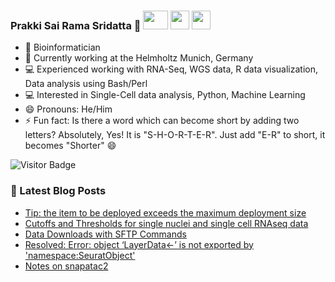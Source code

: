 ### Prakki Sai Rama Sridatta 👋 [<img src="https://img.shields.io/badge/-blue?style=flat-square&logo=Linkedin&logoColor=white&link=https://www.linkedin.com/in/prakki-sai-rama-sridatta-data" width="40" height="30">](https://www.linkedin.com/in/prakki-sai-rama-sridatta-data/) [<img src="https://upload.wikimedia.org/wikipedia/commons/thumb/6/6f/Logo_of_Twitter.svg/1920px-Logo_of_Twitter.svg.png" width="30" height="30">](https://twitter.com/Prakki_Rama) [<img src="https://www.blogger.com/img/logo_blogger_40px.png" width="30" height="30">](https://asearchforsolutions.blogspot.com/)


- 🔭 Bioinformatician
- 🌱 Currently working at the Helmholtz Munich, Germany
- 💻 Experienced working with RNA-Seq, WGS data, R data visualization, Data analysis using Bash/Perl
- 💻 Interested in Single-Cell data analysis, Python, Machine Learning
- 😄 Pronouns: He/Him
- ⚡ Fun fact: Is there a word which can become short by adding two letters? Absolutely, Yes! It is "S-H-O-R-T-E-R". Just add "E-R" to short, it becomes "Shorter" 😄

![Visitor Badge](https://visitor-badge.laobi.icu/badge?page_id=ramadatta.ramdatta)


### 📕 Latest Blog Posts
<!-- BLOG-POST-LIST:START -->
- [Tip: the item to be deployed exceeds the maximum deployment size](https://asearchforsolutions.blogspot.com/2023/12/tip-item-to-be-deployed-exceeds-maximum.html)
- [Cutoffs and Thresholds for single nuclei and single cell RNAseq data](https://asearchforsolutions.blogspot.com/2023/11/cutoffs-and-thresholds-for-single.html)
- [Data Downloads with SFTP Commands](https://asearchforsolutions.blogspot.com/2023/11/data-downloads-with-sftp-commands.html)
- [Resolved: Error: object ‘LayerData&lt;-’ is not exported by &#39;namespace:SeuratObject&#39;](https://asearchforsolutions.blogspot.com/2023/11/resolved-error-object-layerdata-is-not.html)
- [Notes on snapatac2](https://asearchforsolutions.blogspot.com/2023/11/notes-on-snapatac2.html)
<!-- BLOG-POST-LIST:END -->
